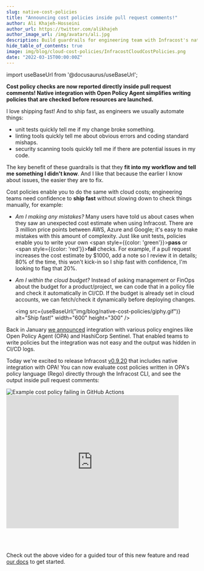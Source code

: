 ```yaml
---
slug: native-cost-policies
title: "Announcing cost policies inside pull request comments!"
author: Ali Khajeh-Hosseini
author_url: https://twitter.com/alikhajeh
author_image_url: /img/avatars/ali.jpg
description: Build guardrails for engineering team with Infracost's native Open Policy Agent support.
hide_table_of_contents: true 
image: img/blog/cloud-cost-policies/InfracostCloudCostPolicies.png
date: "2022-03-15T00:00:00Z"
---
```


import useBaseUrl from '@docusaurus/useBaseUrl';

**Cost policy checks are now reported directly inside pull request comments! Native integration with Open Policy Agent simplifies writing policies that are checked before resources are launched.**

<!--truncate-->

I love shipping fast! And to ship fast, as engineers we usually automate things: 
- unit tests quickly tell me if my change broke something.
- linting tools quickly tell me about obvious errors and coding standard mishaps.
- security scanning tools quickly tell me if there are potential issues in my code.

The key benefit of these guardrails is that they **fit into my workflow and tell me something I didn't know**. And I like that because the earlier I know about issues, the easier they are to fix.

Cost policies enable you to do the same with cloud costs; engineering teams need confidence to **ship fast** without slowing down to check things manually, for example:
- *Am I making any mistakes?* Many users have told us about cases when they saw an unexpected cost estimate when using Infracost. There are 3 million price points between AWS, Azure and Google; it's easy to make mistakes with this amount of complexity. Just like unit tests, policies enable you to write your own <span style={{color: 'green'}}><strong>pass</strong></span> or <span style={{color: 'red'}}><strong>fail</strong></span> checks. For example, if a pull request increases the cost estimate by $1000, add a note so I review it in details; 80% of the time, this won't kick-in so I ship fast with confidence, I'm looking to flag that 20%.
- *Am I within the cloud budget?* Instead of asking management or FinOps about the budget for a product/project, we can code that in a policy file and check it automatically in CI/CD. If the budget is already set in cloud accounts, we can fetch/check it dynamically before deploying changes.

  <img src={useBaseUrl("img/blog/native-cost-policies/giphy.gif")} alt="Ship fast!" width="600" height="300" />

Back in January [we announced](/blog/cloud-cost-policies/) integration with various policy engines like Open Policy Agent (OPA) and HashiCorp Sentinel. That enabled teams to write policies but the integration was not easy and the output was hidden in CI/CD logs.

Today we're excited to release Infracost [v0.9.20](/docs/#1-install-infracost) that includes native integration with OPA! You can now evaluate cost policies written in OPA's policy language (Rego) directly through the Infracost CLI, and see the output inside pull request comments:

<div className="img-box">
  <img 
      src={useBaseUrl("img/screenshots/policy-failure-github.png")} 
      alt="Example cost policy failing in GitHub Actions"/>
</div>

<iframe width="90%" height="350" src="https://www.youtube.com/embed/jFv9Gi_Vfyo" title="YouTube video player" frameBorder={0} allow="accelerometer; autoplay; clipboard-write; encrypted-media; gyroscope; picture-in-picture" allowFullScreen={true}></iframe>

<br/><br/>

Check out the above video for a guided tour of this new feature and read [our docs](/docs/features/cost_policies/) to get started.
